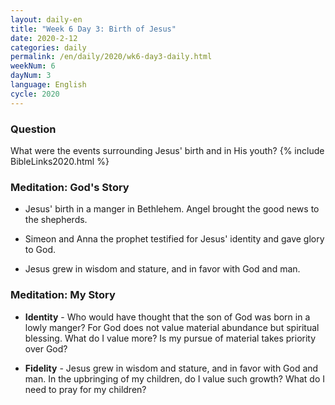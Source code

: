 ```yaml
---
layout: daily-en
title: "Week 6 Day 3: Birth of Jesus"
date: 2020-2-12 
categories: daily
permalink: /en/daily/2020/wk6-day3-daily.html
weekNum: 6
dayNum: 3
language: English
cycle: 2020
---
```


### Question     
What were the events surrounding Jesus' birth and in His youth?
{% include BibleLinks2020.html %} 

### Meditation: God's Story   
+ Jesus' birth in a manger in Bethlehem. Angel brought the good news to the shepherds. 

+ Simeon and Anna the prophet testified for Jesus' identity and gave glory to God. 

+ Jesus grew in wisdom and stature, and in favor with God and man. 

### Meditation: My Story   
+ **Identity** - Who would have thought that the son of God was born in a lowly manger? For God does not value material abundance but spiritual blessing. What do I value more? Is my pursue of material takes priority over God? 

+ **Fidelity** - Jesus grew in wisdom and stature, and in favor with God and man. In the upbringing of my children, do I value such growth? What do I need to pray for my children? 
